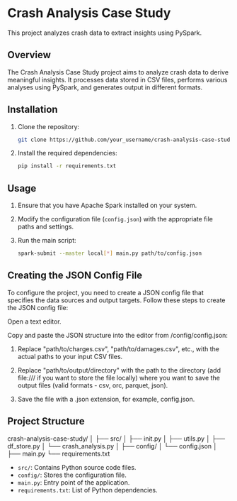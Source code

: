 # Crash Analysis Case Study

This project analyzes crash data to extract insights using PySpark.

## Overview

The Crash Analysis Case Study project aims to analyze crash data to derive meaningful insights. It processes data stored in CSV files, performs various analyses using PySpark, and generates output in different formats.

## Installation

1. Clone the repository:

    ```bash
    git clone https://github.com/your_username/crash-analysis-case-study.git
    ```

2. Install the required dependencies:

    ```bash
    pip install -r requirements.txt
    ```

## Usage

1. Ensure that you have Apache Spark installed on your system.
2. Modify the configuration file (`config.json`) with the appropriate file paths and settings.
3. Run the main script:

    ```bash
    spark-submit --master local[*] main.py path/to/config.json
    ```

## Creating the JSON Config File

To configure the project, you need to create a JSON config file that specifies the data sources and output targets. Follow these steps to create the JSON config file:

Open a text editor.

Copy and paste the JSON structure into the editor from /config/config.json:

1. Replace "path/to/charges.csv", "path/to/damages.csv", etc., with the actual paths to your input CSV files.

2. Replace "path/to/output/directory" with the path to the directory (add file:/// if you want to store the file locally) where you want to save the output files (valid formats - csv, orc, parquet, json).

3. Save the file with a .json extension, for example, config.json.

## Project Structure

crash-analysis-case-study/
│
├── src/
│ ├── init.py
│ ├── utils.py
│ ├── df_store.py
│ └── crash_analysis.py
│
├── config/
│ └── config.json
│
├── main.py
└── requirements.txt

- `src/`: Contains Python source code files.
- `config/`: Stores the configuration file.
- `main.py`: Entry point of the application.
- `requirements.txt`: List of Python dependencies.